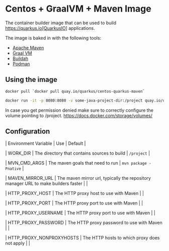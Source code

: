 # Centos + GraalVM + Maven Image

The container builder image that can be used to build  https://quarkus.io[QuarkusIO] applications. 

The image is baked in with the following tools:

 * [Apache Maven](https://maven.apache.org)
 * [Graal VM](http://www.graalvm.org)
 * [Buildah](https://buildah.io)
 * [Podman](https://podman.io/)

## Using the image 

```bash
docker pull `docker pull quay.io/quarkus/centos-quarkus-maven`

docker run -it -p 8080:8080 -v some-java-project-dir:/project quay.io/quarkus/centos-quarkus-maven:1.0 mvn -Dquarkus.http.host=0.0.0.0 compile quarkus:dev
```

In case you get permission denied make sure to correctly configure the volume pointing to /project.
https://docs.docker.com/storage/volumes/

## Configuration 

| Environment Variable | Use | Default |

| WORK_DIR | The directory that contains sources to build | `/project`  |

| MVN_CMD_ARGS | The maven goals that need to run  | `mvn package -Pnative` |

| MAVEN_MIRROR_URL | The maven mirror url, typically the repository manager URL to make builders faster | |

| HTTP_PROXY_HOST | The HTTP proxy host to use with Maven |  |

| HTTP_PROXY_PORT  | The HTTP proxy port to use with Maven |  |

| HTTP_PROXY_USERNAME | The HTTP proxy port to use with Maven |  |

| HTTP_PROXY_PASSWORD | The HTTP proxy password to use with Maven |  |

| HTTP_PROXY_NONPROXYHOSTS | The HTTP hosts to which proxy does not apply |  |

